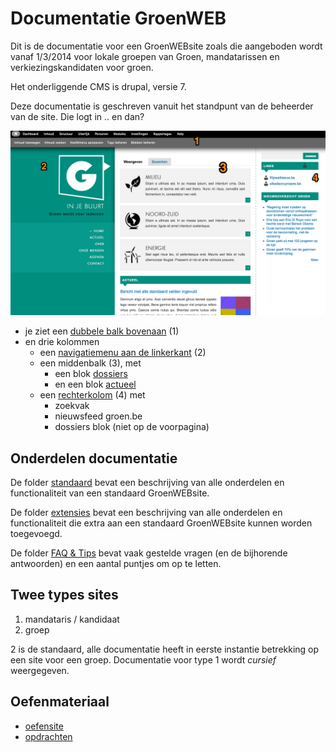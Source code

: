 Documentatie GroenWEB
=====================
Dit is de documentatie voor een GroenWEBsite zoals die aangeboden wordt vanaf 1/3/2014 voor lokale groepen van Groen, mandatarissen en verkiezingskandidaten voor groen.

Het onderliggende CMS is drupal, versie 7.

Deze documentatie is geschreven vanuit het standpunt van de beheerder van de site. Die logt in .. en dan? 

![](beelden/en_dan.png)

* je ziet een [dubbele balk bovenaan](standaard/beheerbalkbovenaan.md) (1)
* en drie kolommen
	* een [navigatiemenu aan de linkerkant](standaard/navigatiemenu_linkerkant.md) (2)
	* een middenbalk (3), met 
		* een blok [dossiers](standaard/dossier_aanmaken.md)
		* en een blok [actueel](standaard/bericht_aanmaken.md)
	* een [rechterkolom](standaard/rechterblokken.md) (4) met 
		* zoekvak
		* nieuwsfeed groen.be
		* dossiers blok (niet op de voorpagina) 	

## Onderdelen documentatie

De folder [standaard](./standaard) bevat een beschrijving van alle onderdelen en functionaliteit van een standaard GroenWEBsite.

De folder [extensies](./extensies) bevat een beschrijving van alle onderdelen en functionaliteit die extra aan een standaard GroenWEBsite kunnen worden toegevoegd.

De folder [FAQ & Tips](faq_tips) bevat vaak gestelde vragen (en de bijhorende antwoorden) en een aantal puntjes om op te letten.


## Twee types sites 

1.  mandataris / kandidaat
2.  groep

2 is de standaard, alle documentatie heeft in eerste instantie betrekking op een site voor een groep. Documentatie voor type 1 wordt _cursief_ weergegeven. 


## Oefenmateriaal

* [oefensite](http://oefen.groenweb.be)
* [opdrachten](./faq_tips/opdrachten.md)
